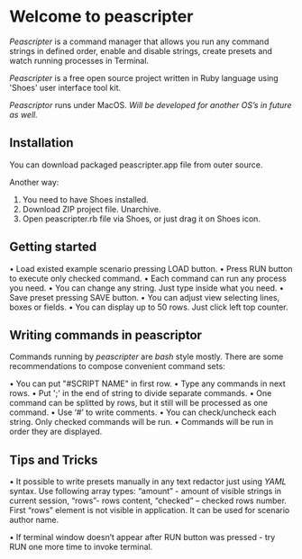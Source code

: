 Welcome to peascripter 
======================

*Peascripter* is a command manager that allows you run any command strings in defined order, enable and disable strings, create presets and watch running processes in Terminal.

*Peascripter* is a free open source project written in Ruby language using 'Shoes' user interface tool kit. 

*Peascriptor* runs under MacOS. 
*Will be developed for another OS’s in future as well.*

Installation
------------

You can download packaged peascripter.app file from outer source. 

Another way:

1. You need to have Shoes installed. 
2.	Download ZIP project file. Unarchive.
3.	Open peascripter.rb file via Shoes, or just drag it on Shoes icon. 

Getting started
--------------- 

•	Load existed example scenario pressing LOAD button.
•	Press RUN button to execute only checked command. 
•	Each command can run any process you need.
•	You can change any string. Just type inside what you need.
•	Save preset pressing SAVE button.
•	You can adjust view selecting lines, boxes or fields.
•	You can display up to 50 rows. Just click left top counter. 


Writing commands in peascriptor
-------------------------------

Commands running by *peascripter* are *bash* style mostly.
There are some recommendations to compose convenient command sets:

•	You can put "#SCRIPT NAME" in first row.
•	Type any commands in next rows.
•	Put ';' in the end of string to divide separate commands.
•	One command can be splitted by rows, but it still will be processed as one command.
•	Use ‘#’ to write comments.
•	You can check/uncheck each string. Only checked commands will be run.
•	Commands will be run in order they are displayed. 


Tips and Tricks
---------------

•	It possible to write presets manually in any text redactor just using *YAML* syntax.  Use following array types: “amount” - amount of visible strings in current session, “rows”- rows content, “checked” – checked rows number. First “rows” element is not visible in application. It can be used for scenario author name.
 
•	If terminal window doesn’t appear after RUN button was pressed - try RUN one more time to invoke terminal.

